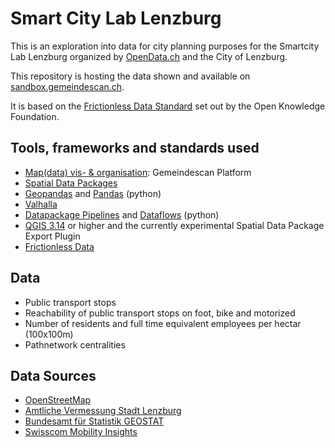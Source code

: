 # Smart City Lab Lenzburg

This is an exploration into data for city planning purposes for the Smartcity Lab Lenzburg organized by [OpenData.ch](https://opendata.ch/2020/10/smart-cities-on-the-rise/) and the City of Lenzburg.

This repository is hosting the data shown and available on [sandbox.gemeindescan.ch](https://sandbox.gemeindescan.ch/de/new-municipality/4201/).

It is based on the [Frictionless Data Standard](https://specs.frictionlessdata.io) set out by the Open Knowledge Foundation.

## Tools, frameworks and standards used

- [Map(data) vis- & organisation](https://bitbucket.org/cividi/gemeindescan-webui/): Gemeindescan Platform
- [Spatial Data Packages](https://bitbucket.org/cividi/gemeindescan-sample/)
- [Geopandas](https://geopandas.org/) and [Pandas](https://pandas.pydata.org/) (python)
- [Valhalla](https://github.com/valhalla/valhalla)
- [Datapackage Pipelines](https://github.com/frictionlessdata/datapackage-pipelines) and [Dataflows](https://github.com/datahq/dataflows) (python)
- [QGIS 3.14](https://qgis.org) or higher and the currently experimental Spatial Data Package Export Plugin
- [Frictionless Data](https://frictionlessdata.io)

## Data

- Public transport stops
- Reachability of public transport stops on foot, bike and motorized
- Number of residents and full time equivalent employees per hectar (100x100m)
- Pathnetwork centralities

## Data Sources

- [OpenStreetMap](https://openstreetmap.org)
- [Amtliche Vermessung Stadt Lenzburg](https://lenzburg.ch)
- [Bundesamt für Statistik GEOSTAT](https://www.bfs.admin.ch/bfs/en/home/services/geostat.html)
- [Swisscom Mobility Insights](https://mip.swisscom.ch/maps/search)